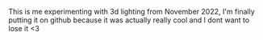 This is me experimenting with 3d lighting from November 2022,  I'm finally putting it on github because it was actually really cool and I dont want to lose it <3
